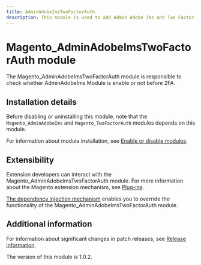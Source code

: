 ```yaml
---
title: AdminAdobeImsTwoFactorAuth
description: This module is used to add Admin Adobe Ims and Two Factor Auth dependency.
---
```


# Magento_AdminAdobeImsTwoFactorAuth module

The Magento_AdminAdobeImsTwoFactorAuth module is responsible to check whether AdminAdobeIms Module is enable or not before 2FA.

## Installation details

Before disabling or uninstalling this module, note that the `Magento_AdminAdobeIms` and `Magento_TwoFactorAuth` modules depends on this module.

For information about module installation, see [Enable or disable modules](https://experienceleague.adobe.com/en/docs/commerce-operations/installation-guide/tutorials/manage-modules).

## Extensibility

Extension developers can interact with the Magento_AdminAdobeImsTwoFactorAuth module. For more information about the Magento extension mechanism, see [Plug-ins](https://developer.adobe.com/commerce/php/development/components/plugins/).

[The dependency injection mechanism](https://developer.adobe.com/commerce/php/development/components/dependency-injection/) enables you to override the functionality of the Magento_AdminAdobeImsTwoFactorAuth module.

## Additional information

For information about significant changes in patch releases, see [Release information](https://experienceleague.adobe.com/en/docs/commerce-operations/release/notes/overview).

<InlineAlert slots="text" />
The version of this module is 1.0.2.
